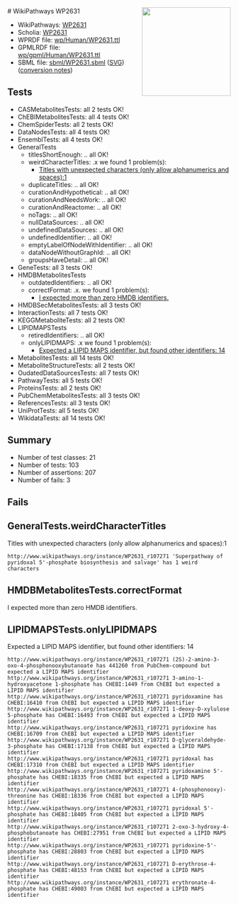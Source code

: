 <img style="float: right; width: 200px" src="../logo.png" />
# WikiPathways WP2631

* WikiPathways: [WP2631](https://identifiers.org/wikipathways:WP2631)
* Scholia: [WP2631](https://scholia.toolforge.org/wikipathways/WP2631)
* WPRDF file: [wp/Human/WP2631.ttl](../wp/Human/WP2631.ttl)
* GPMLRDF file: [wp/gpml/Human/WP2631.ttl](../wp/gpml/Human/WP2631.ttl)
* SBML file: [sbml/WP2631.sbml](../sbml/WP2631.sbml) ([SVG](../sbml/WP2631.svg)) ([conversion notes](../sbml/WP2631.txt))

## Tests
* CASMetabolitesTests: all 2 tests OK!
* ChEBIMetabolitesTests: all 4 tests OK!
* ChemSpiderTests: all 2 tests OK!
* DataNodesTests: all 4 tests OK!
* EnsemblTests: all 4 tests OK!
* GeneralTests
    * titlesShortEnough: .. all OK!
    * weirdCharacterTitles: .x we found 1 problem(s):
        * [Titles with unexpected characters (only allow alphanumerics and spaces):1](#fda87b3f)
    * duplicateTitles: .. all OK!
    * curationAndHypothetical: .. all OK!
    * curationAndNeedsWork: .. all OK!
    * curationAndReactome: .. all OK!
    * noTags: .. all OK!
    * nullDataSources: .. all OK!
    * undefinedDataSources: .. all OK!
    * undefinedIdentifier: .. all OK!
    * emptyLabelOfNodeWithIdentifier: .. all OK!
    * dataNodeWithoutGraphId: .. all OK!
    * groupsHaveDetail: .. all OK!
* GeneTests: all 3 tests OK!
* HMDBMetabolitesTests
    * outdatedIdentifiers: .. all OK!
    * correctFormat: .x. we found 1 problem(s):
        * [I expected more than zero HMDB identifiers.](#ad154c1e)
* HMDBSecMetabolitesTests: all 3 tests OK!
* InteractionTests: all 7 tests OK!
* KEGGMetaboliteTests: all 2 tests OK!
* LIPIDMAPSTests
    * retiredIdentifiers: .. all OK!
    * onlyLIPIDMAPS: .x we found 1 problem(s):
        * [Expected a LIPID MAPS identifier, but found other identifiers: 14](#d0bfb67c)
* MetabolitesTests: all 14 tests OK!
* MetaboliteStructureTests: all 2 tests OK!
* OudatedDataSourcesTests: all 7 tests OK!
* PathwayTests: all 5 tests OK!
* ProteinsTests: all 2 tests OK!
* PubChemMetabolitesTests: all 3 tests OK!
* ReferencesTests: all 3 tests OK!
* UniProtTests: all 5 tests OK!
* WikidataTests: all 14 tests OK!


## Summary

* Number of test classes: 21
* Number of tests: 103
* Number of assertions: 207
* Number of fails: 3

## Fails

<a name="fda87b3f" />

## GeneralTests.weirdCharacterTitles

Titles with unexpected characters (only allow alphanumerics and spaces):1
```
http://www.wikipathways.org/instance/WP2631_r107271 'Superpathway of pyridoxal 5'-phosphate biosynthesis and salvage' has 1 weird characters
```

<a name="ad154c1e" />

## HMDBMetabolitesTests.correctFormat

I expected more than zero HMDB identifiers.
<a name="d0bfb67c" />

## LIPIDMAPSTests.onlyLIPIDMAPS

Expected a LIPID MAPS identifier, but found other identifiers: 14
```
http://www.wikipathways.org/instance/WP2631_r107271 (2S)-2-amino-3-oxo-4-phosphonooxybutanoate has 441260 from PubChem-compound but expected a LIPID MAPS identifier
http://www.wikipathways.org/instance/WP2631_r107271 3-amino-1-hydroxyacetone 1-phosphate has CHEBI:1449 from ChEBI but expected a LIPID MAPS identifier
http://www.wikipathways.org/instance/WP2631_r107271 pyridoxamine has CHEBI:16410 from ChEBI but expected a LIPID MAPS identifier
http://www.wikipathways.org/instance/WP2631_r107271 1-deoxy-D-xylulose 5-phosphate has CHEBI:16493 from ChEBI but expected a LIPID MAPS identifier
http://www.wikipathways.org/instance/WP2631_r107271 pyridoxine has CHEBI:16709 from ChEBI but expected a LIPID MAPS identifier
http://www.wikipathways.org/instance/WP2631_r107271 D-glyceraldehyde-3-phosphate has CHEBI:17138 from ChEBI but expected a LIPID MAPS identifier
http://www.wikipathways.org/instance/WP2631_r107271 pyridoxal has CHEBI:17310 from ChEBI but expected a LIPID MAPS identifier
http://www.wikipathways.org/instance/WP2631_r107271 pyridoxamine 5'-phosphate has CHEBI:18335 from ChEBI but expected a LIPID MAPS identifier
http://www.wikipathways.org/instance/WP2631_r107271 4-(phosphonooxy)-threonine has CHEBI:18336 from ChEBI but expected a LIPID MAPS identifier
http://www.wikipathways.org/instance/WP2631_r107271 pyridoxal 5'-phosphate has CHEBI:18405 from ChEBI but expected a LIPID MAPS identifier
http://www.wikipathways.org/instance/WP2631_r107271 2-oxo-3-hydroxy-4-phosphobutanoate has CHEBI:27951 from ChEBI but expected a LIPID MAPS identifier
http://www.wikipathways.org/instance/WP2631_r107271 pyridoxine-5'-phosphate has CHEBI:28803 from ChEBI but expected a LIPID MAPS identifier
http://www.wikipathways.org/instance/WP2631_r107271 D-erythrose-4-phosphate has CHEBI:48153 from ChEBI but expected a LIPID MAPS identifier
http://www.wikipathways.org/instance/WP2631_r107271 erythronate-4-phosphate has CHEBI:49003 from ChEBI but expected a LIPID MAPS identifier
```

